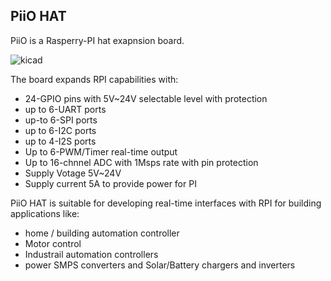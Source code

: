 ## PiiO HAT


PiiO is a Rasperry-PI hat exapnsion board. 

![kicad](https://user-images.githubusercontent.com/58411599/109779420-99ffda00-7c0e-11eb-99df-7c1391a2ea9f.jpg)

The board expands RPI capabilities with:
* 24-GPIO pins with 5V~24V selectable level with protection
* up to 6-UART ports
* up-to 6-SPI ports
* up to 6-I2C ports
* up to 4-I2S ports 
* Up to 6-PWM/Timer real-time output
* Up to 16-chnnel ADC with 1Msps rate with pin protection 
* Supply Votage 5V~24V
* Supply current 5A to provide power for PI 



PiiO HAT is suitable for developing real-time interfaces with RPI for building applications like:
* home / building automation controller
* Motor control
* Industrail automation controllers 
* power SMPS converters and Solar/Battery chargers and inverters 


